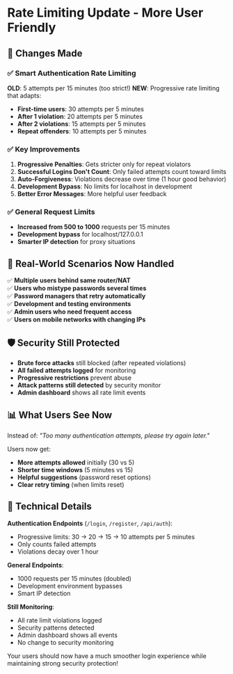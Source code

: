 # Rate Limiting Update - More User Friendly

## 🚀 Changes Made

### ✅ **Smart Authentication Rate Limiting**
**OLD**: 5 attempts per 15 minutes (too strict!)
**NEW**: Progressive rate limiting that adapts:

- **First-time users**: 30 attempts per 5 minutes
- **After 1 violation**: 20 attempts per 5 minutes  
- **After 2 violations**: 15 attempts per 5 minutes
- **Repeat offenders**: 10 attempts per 5 minutes

### ✅ **Key Improvements**

1. **Progressive Penalties**: Gets stricter only for repeat violators
2. **Successful Logins Don't Count**: Only failed attempts count toward limits
3. **Auto-Forgiveness**: Violations decrease over time (1 hour good behavior)
4. **Development Bypass**: No limits for localhost in development
5. **Better Error Messages**: More helpful user feedback

### ✅ **General Request Limits**
- **Increased from 500 to 1000** requests per 15 minutes
- **Development bypass** for localhost/127.0.0.1
- **Smarter IP detection** for proxy situations

## 🎯 **Real-World Scenarios Now Handled**

✅ **Multiple users behind same router/NAT**  
✅ **Users who mistype passwords several times**  
✅ **Password managers that retry automatically**  
✅ **Development and testing environments**  
✅ **Admin users who need frequent access**  
✅ **Users on mobile networks with changing IPs**

## 🛡️ **Security Still Protected**

- **Brute force attacks** still blocked (after repeated violations)
- **All failed attempts logged** for monitoring
- **Progressive restrictions** prevent abuse
- **Attack patterns still detected** by security monitor
- **Admin dashboard** shows all rate limit events

## 📊 **What Users See Now**

Instead of: *"Too many authentication attempts, please try again later."*

Users now get:
- **More attempts allowed** initially (30 vs 5)
- **Shorter time windows** (5 minutes vs 15)  
- **Helpful suggestions** (password reset options)
- **Clear retry timing** (when limits reset)

## 🔧 **Technical Details**

**Authentication Endpoints** (`/login`, `/register`, `/api/auth`):
- Progressive limits: 30 → 20 → 15 → 10 attempts per 5 minutes
- Only counts failed attempts
- Violations decay over 1 hour

**General Endpoints**:
- 1000 requests per 15 minutes (doubled)
- Development environment bypasses
- Smart IP detection

**Still Monitoring**:
- All rate limit violations logged
- Security patterns detected
- Admin dashboard shows all events
- No change to security monitoring

Your users should now have a much smoother login experience while maintaining strong security protection!